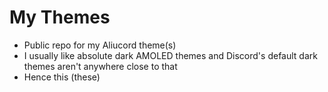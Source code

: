 # My Themes
- Public repo for my Aliucord theme(s)
- I usually like absolute dark AMOLED themes and Discord's default dark themes aren't anywhere close to that
- Hence this (these)
